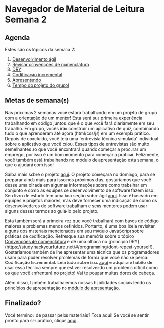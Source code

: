 # Navegador de Material de Leitura Semana 2

## Agenda

Estes são os tópicos da semana 2:

1. [Desenvolvimento ágil](https://hackyourfuture.github.io/study/#/software-development/agile)
2. [Revisar convenções de nomenclatura](https://hackyourfuture.github.io/study/#/programming/naming-conventions)
3. [DRY](https://study.hackyourfuture.net/#/programming/dont-repeat-yourself)
3. [Codificação incremental](https://study.hackyourfuture.net/#/programming/incremental-coding)
4. [Apresentando](https://github.com/HackYourFuture/presentation-module)
5. [Tempo do projeto do grupo!](../PROJECT.md)


## Metas de semana(s)
Nas próximas 2 semanas você estará trabalhando em um projeto de grupo com a orientação de um mentor! Esta será sua primeira experiência trabalhando em código juntos, que é o que você fará diariamente em seu trabalho. Em grupo, vocês irão construir um aplicativo de quiz, combinando tudo o que aprenderam até agora (html/css/js) em um exemplo prático. Depois de concluído, você terá uma 'entrevista técnica simulada' individual sobre o aplicativo que você criou. Esses tipos de entrevistas são muito semelhantes ao que você encontrará quando começar a procurar um emprego, por isso é um bom momento para começar a praticar. Felizmente, você também está trabalhando no módulo de apresentação esta semana, o que o ajudará com isso!

Saiba mais sobre o projeto [aqui](../PROJECT.md). O projeto começará no domingo, para se preparar ainda mais para isso nos próximos dias, gostaríamos que você desse uma olhada em algumas informações sobre como trabalhar em conjunto e como as equipes de desenvolvimento de software fazem isso. Seu livro de estudo tem uma boa seção sobre ágil [aqui](https://hackyourfuture.github.io/study/#/software-development/agile). Isso é baseado em equipes e projetos maiores, mas deve fornecer uma indicação de como os desenvolvedores de software trabalham e seus mentores podem usar alguns desses termos ao guiá-lo pelo projeto.

Esta também será a primeira vez que você trabalhará com bases de código maiores e problemas menos definidos. Portanto, é uma boa ideia revisitar alguns dos materiais mencionados em seu módulo JavaScript sobre práticas de codificação. Refresque sua memória sobre o tópico [Convenções de nomenclatura](https://hackyourfuture.github.io/study/#/programming/naming-conventions) e dê uma olhada no [princípio DRY](https://study.hackyourfuture .net/#/programming/dont-repeat-yourself). Gostaríamos também de lhe apresentar uma técnica que os programadores usam para poder resolver problemas de forma que você não se perca: Codificação Incremental. Leia tudo sobre isso [aqui](https://study.hackyourfuture.net/#/programming/incremental-coding) e adquira o hábito de usar essa técnica sempre que estiver resolvendo um problema difícil como os que você enfrentará no projeto! Vai te poupar muitas dores de cabeça.

Além disso, também trabalharemos nossas habilidades sociais lendo os princípios de apresentação no [módulo de apresentação](https://github.com/HackYourFuture/presentation-module/).

## Finalizado?

Você terminou de passar pelos materiais? Toca aqui! Se você se sentir pronto para ser prático, clique [aqui](./MAKEME.md).
